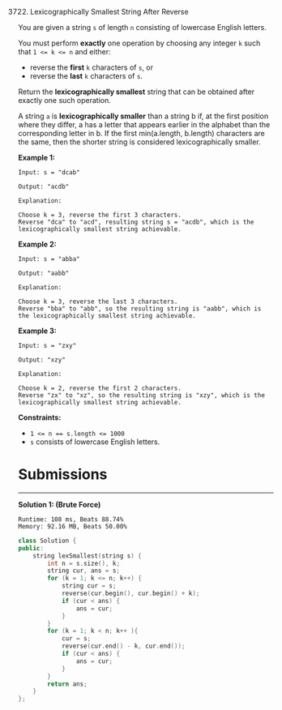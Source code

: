 3722. Lexicographically Smallest String After Reverse

You are given a string `s` of length `n` consisting of lowercase English letters.

You must perform **exactly** one operation by choosing any integer `k` such that `1 <= k <= n` and either:

* reverse the **first** `k` characters of `s`, or
* reverse the **last** `k` characters of `s`.

Return the **lexicographically smallest** string that can be obtained after exactly one such operation.

A string `a` is **lexicographically smaller** than a string b if, at the first position where they differ, a has a letter that appears earlier in the alphabet than the corresponding letter in b. If the first min(a.length, b.length) characters are the same, then the shorter string is considered lexicographically smaller.

 

**Example 1:**
```
Input: s = "dcab"

Output: "acdb"

Explanation:

Choose k = 3, reverse the first 3 characters.
Reverse "dca" to "acd", resulting string s = "acdb", which is the lexicographically smallest string achievable.
```

**Example 2:**
```
Input: s = "abba"

Output: "aabb"

Explanation:

Choose k = 3, reverse the last 3 characters.
Reverse "bba" to "abb", so the resulting string is "aabb", which is the lexicographically smallest string achievable.
```

**Example 3:**
```
Input: s = "zxy"

Output: "xzy"

Explanation:

Choose k = 2, reverse the first 2 characters.
Reverse "zx" to "xz", so the resulting string is "xzy", which is the lexicographically smallest string achievable.
```

**Constraints:**

* `1 <= n == s.length <= 1000`
* `s` consists of lowercase English letters.

# Submissions
---
**Solution 1: (Brute Force)**
```
Runtime: 108 ms, Beats 88.74%
Memory: 92.16 MB, Beats 50.00%
```
```c++
class Solution {
public:
    string lexSmallest(string s) {
        int n = s.size(), k;
        string cur, ans = s;
        for (k = 1; k <= n; k++) {
            string cur = s;
            reverse(cur.begin(), cur.begin() + k);
            if (cur < ans) {
                ans = cur;
            }
        }
        for (k = 1; k < n; k++ ){
            cur = s;
            reverse(cur.end() - k, cur.end());
            if (cur < ans) {
                ans = cur;
            }
        }
        return ans;
    }
};
```
